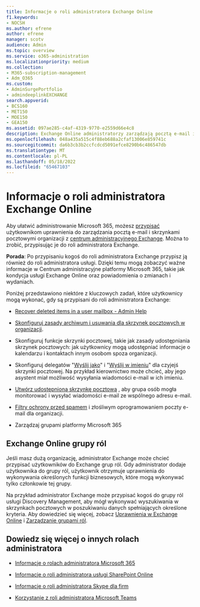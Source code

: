 ```yaml
---
title: Informacje o roli administratora Exchange Online
f1.keywords:
- NOCSH
ms.author: efrene
author: efrene
manager: scotv
audience: Admin
ms.topic: overview
ms.service: o365-administration
ms.localizationpriority: medium
ms.collection:
- M365-subscription-management
- Adm_O365
ms.custom:
- AdminSurgePortfolio
- admindeeplinkEXCHANGE
search.appverid:
- BCS160
- MET150
- MOE150
- GEA150
ms.assetid: 097ae285-c4af-4319-9770-e2559d66e4c8
description: Exchange Online administratorzy zarządzają pocztą e-mail i skrzynkami pocztowymi organizacji, a na przykład odzyskują usunięte elementy w skrzynce pocztowej użytkownika.
ms.openlocfilehash: 048a435a515c4f88eb688a2cfaf13006e859741c
ms.sourcegitcommit: da6b3cb3b2ccfcdcd5091efce8290b6c486547db
ms.translationtype: MT
ms.contentlocale: pl-PL
ms.lasthandoff: 05/18/2022
ms.locfileid: "65467103"
---
```

# <a name="about-the-exchange-online-admin-role"></a>Informacje o roli administratora Exchange Online

Aby ułatwić administrowanie Microsoft 365, możesz [przypisać](assign-admin-roles.md) użytkownikom uprawnienia do zarządzania pocztą e-mail i skrzynkami pocztowymi organizacji z <a href="https://go.microsoft.com/fwlink/p/?linkid=2059104" target="_blank">centrum administracyjnego Exchange</a>. Można to zrobić, przypisując je do roli administratora Exchange.
  
 **Porada**: Po przypisaniu kogoś do roli administratora Exchange przypisz ją również do roli administratora usługi. Dzięki temu mogą zobaczyć ważne informacje w Centrum administracyjne platformy Microsoft 365, takie jak kondycja usługi Exchange Online oraz powiadomienia o zmianach i wydaniach.

Poniżej przedstawiono niektóre z kluczowych zadań, które użytkownicy mogą wykonać, gdy są przypisani do roli administratora Exchange:
  
- [Recover deleted items in a user mailbox - Admin Help](/Exchange/recipients-in-exchange-online/manage-user-mailboxes/recover-deleted-messages)

- [Skonfiguruj zasady archiwum i usuwania dla skrzynek pocztowych w organizacji](../../compliance/set-up-an-archive-and-deletion-policy-for-mailboxes.md).

- Skonfiguruj funkcje skrzynki pocztowej, takie jak zasady udostępniania skrzynek pocztowych: jak użytkownicy mogą udostępniać informacje o kalendarzu i kontaktach innym osobom spoza organizacji.

- Skonfiguruj delegatów "[Wyślij jako](give-mailbox-permissions-to-another-user.md#send-email-from-another-users-mailbox)" i "[Wyślij w imieniu](give-mailbox-permissions-to-another-user.md#send-email-on-behalf-of-another-user)" dla czyjejś skrzynki pocztowej. Na przykład kierownictwo może chcieć, aby jego asystent miał możliwość wysyłania wiadomości e-mail w ich imieniu.

- [Utwórz udostępnioną skrzynkę pocztową](../email/create-a-shared-mailbox.md) , aby grupa osób mogła monitorować i wysyłać wiadomości e-mail ze wspólnego adresu e-mail.

- [Filtry ochrony przed spamem](../../security/office-365-security/anti-spam-protection.md) i złośliwym oprogramowaniem poczty e-mail dla organizacji.

- Zarządzaj grupami platformy Microsoft 365

## <a name="exchange-online-role-groups"></a>Exchange Online grupy ról

Jeśli masz dużą organizację, administrator Exchange może chcieć przypisać użytkowników do Exchange grup ról. Gdy administrator dodaje użytkownika do grupy ról, użytkownik otrzymuje uprawnienia do wykonywania określonych funkcji biznesowych, które mogą wykonywać tylko członkowie tej grupy.
  
 Na przykład administrator Exchange może przypisać kogoś do grupy ról usługi Discovery Management, aby mógł wykonywać wyszukiwania w skrzynkach pocztowych w poszukiwaniu danych spełniających określone kryteria. Aby dowiedzieć się więcej, zobacz [Uprawnienia w Exchange Online](/exchange/permissions-exo/permissions-exo) i [Zarządzanie grupami ról](/exchange/manage-role-groups-exchange-2013-help).
  
## <a name="learn-about-other-admin-roles"></a>Dowiedz się więcej o innych rolach administratora

- [Informacje o rolach administratora Microsoft 365](about-admin-roles.md)

- [Informacje o roli administratora usługi SharePoint Online](/sharepoint/sharepoint-admin-role)

- [Informacje o roli administratora Skype dla firm](/skypeforbusiness/skype-for-business-online)

- [Korzystanie z roli administratora Microsoft Teams](/MicrosoftTeams/using-admin-roles)